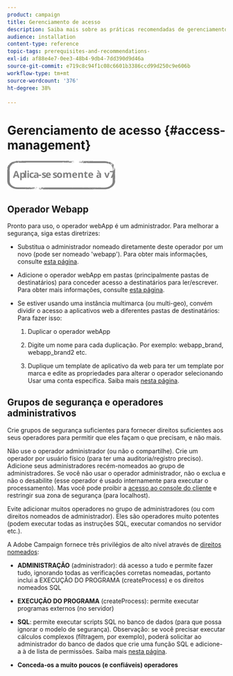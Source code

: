 ```yaml
---
product: campaign
title: Gerenciamento de acesso
description: Saiba mais sobre as práticas recomendadas de gerenciamento de acesso.
audience: installation
content-type: reference
topic-tags: prerequisites-and-recommendations-
exl-id: af88e4e7-0ee3-48b4-9db4-7dd390d9d46a
source-git-commit: e719c8c94f1c08c6601b3386ccd99d250c9e606b
workflow-type: tm+mt
source-wordcount: '376'
ht-degree: 38%

---
```


# Gerenciamento de acesso {#access-management}

![](../../assets/v7-only.svg)

## Operador Webapp

Pronto para uso, o operador webApp é um administrador. Para melhorar a segurança, siga estas diretrizes:

* Substitua o administrador nomeado diretamente deste operador por um novo (pode ser nomeado &#39;webapp&#39;). Para obter mais informações, consulte [esta página](../../platform/using/access-management.md).

* Adicione o operador webApp em pastas (principalmente pastas de destinatários) para conceder acesso a destinatários para ler/escrever. Para obter mais informações, consulte [esta página](../../platform/using/access-management.md).

* Se estiver usando uma instância multimarca (ou multi-geo), convém dividir o acesso a aplicativos web a diferentes pastas de destinatários: Para fazer isso:

   1. Duplicar o operador webApp

   1. Digite um nome para cada duplicação. Por exemplo: webapp_brand, webapp_brand2 etc.

   1. Duplique um template de aplicativo da web para ter um template por marca e edite as propriedades para alterar o operador selecionando Usar uma conta específica.  Saiba mais [nesta página](../../web/using/defining-web-forms-properties.md).

## Grupos de segurança e operadores administrativos

Crie grupos de segurança suficientes para fornecer direitos suficientes aos seus operadores para permitir que eles façam o que precisam, e não mais.

Não use o operador administrador (ou não o compartilhe). Crie um operador por usuário físico (para ter uma auditoria/registro preciso). Adicione seus administradores recém-nomeados ao grupo de administradores. Se você não usar o operador administrador, não o exclua e não o desabilite (esse operador é usado internamente para executar o processamento). Mas você pode proibir a [acesso ao console do cliente](../../platform/using/access-management.md) e restringir sua zona de segurança (para localhost).

Evite adicionar muitos operadores no grupo de administradores (ou com direitos nomeados de administrador). Eles são operadores muito potentes (podem executar todas as instruções SQL, executar comandos no servidor etc.).

A Adobe Campaign fornece três privilégios de alto nível através de [direitos nomeados](../../platform/using/access-management.md#named-rights):

* **ADMINISTRAÇÃO** (administrador): dá acesso a tudo e permite fazer tudo, ignorando todas as verificações corretas nomeadas, portanto inclui a EXECUÇÃO DO PROGRAMA (createProcess) e os direitos nomeados SQL

* **EXECUÇÃO DO PROGRAMA** (createProcess): permite executar programas externos (no servidor)

* **SQL**: permite executar scripts SQL no banco de dados (para que possa ignorar o modelo de segurança). Observação: se você precisar executar cálculos complexos (filtragem, por exemplo), poderá solicitar ao administrador do banco de dados que crie uma função SQL e adicione-a à  de lista de permissões. Saiba mais [nesta página](../../installation/using/scripting-coding-guidelines.md).

* **Conceda-os a muito poucos (e confiáveis) operadores**
